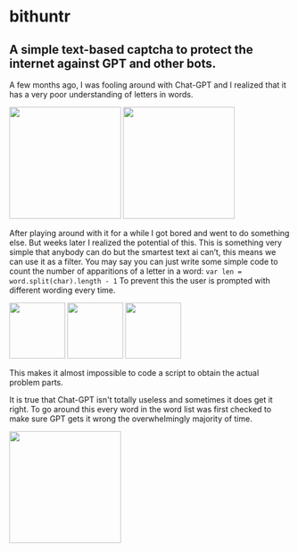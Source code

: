 # bithuntr
A simple text-based captcha to protect the internet against GPT and other bots.
------------------------------------------------------------------------
A few months ago, I was fooling around with Chat-GPT and I realized that it has a very poor understanding of letters in words.

<img src="https://github.com/Gabocota/bithuntr/assets/88735758/555c8055-98a6-4c01-b9bb-c7ef400d3c8f" height="200px">

<img src="https://github.com/Gabocota/bithuntr/assets/88735758/60151c07-029c-48f4-a41f-ca27984284f6" height="200px">

After playing around with it for a while I got bored and went to do something else. But weeks later I realized the potential of this. This is something very simple that anybody can do but the smartest text ai can’t, this means we can use it as a filter.
You may say you can just write some simple code to count the number of apparitions of a letter in a word:
```var len = word.split(char).length - 1```
To prevent this the user is prompted with different wording every time.

<img src="https://github.com/Gabocota/bithuntr/assets/88735758/b70c26d2-1f6d-4075-8787-c4e083371a7e" height="100px">

<img src="https://github.com/Gabocota/bithuntr/assets/88735758/72f0a335-e3c8-4792-b23d-e5d90ecec5bd" height="100px">

<img src="https://github.com/Gabocota/bithuntr/assets/88735758/e7aad896-23ef-4ccc-8d81-59069d81f7e8" height="100px">

This makes it almost impossible to code a script to obtain the actual problem parts.

It is true that Chat-GPT isn't totally useless and sometimes it does get it right. To go around this every word in the word list was first checked to make sure GPT gets it wrong the overwhelmingly majority of time.

<img src="https://github.com/Gabocota/bithuntr/assets/88735758/50358df4-a4d9-4387-a212-b6772e69d2f5" height="200px">

